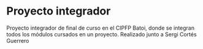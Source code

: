 # Proyecto integrador
Proyecto integrador de final de curso en el CIPFP Batoi, donde se integran todos los módulos cursados en un proyecto. Realizado junto a Sergi Cortés Guerrero
